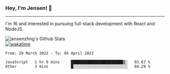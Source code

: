 ### Hey, I'm Jensen! 👋

---

I'm 16 and interested in pursuing full-stack development with React and NodeJS.

![jensenzhng's Github Stats](https://github-readme-stats.vercel.app/api?username=jensenzhng&theme=dark&show_icons=true&count_private=true)
<br />
[![wakatime](https://wakatime.com/badge/user/cbfc263d-3611-4e36-8278-8fad45fe3f62.svg)](https://wakatime.com/@cbfc263d-3611-4e36-8278-8fad45fe3f62)

<!--START_SECTION:waka-->

```text
From: 29 March 2022 - To: 05 April 2022

JavaScript   1 hr 9 mins     ███████████████████████▒░   93.67 %
Other        3 mins          █░░░░░░░░░░░░░░░░░░░░░░░░   04.29 %
```

<!--END_SECTION:waka-->
